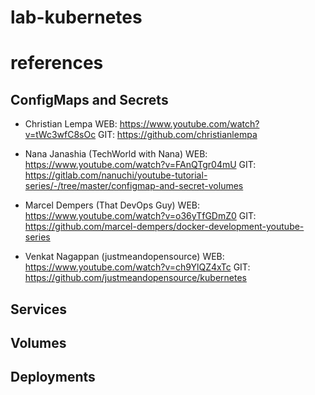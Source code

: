 # lab-kubernetes



# references
## ConfigMaps and Secrets
- Christian Lempa
    WEB: https://www.youtube.com/watch?v=tWc3wfC8sOc
    GIT: https://github.com/christianlempa

- Nana Janashia (TechWorld with Nana)
    WEB: https://www.youtube.com/watch?v=FAnQTgr04mU
    GIT: https://gitlab.com/nanuchi/youtube-tutorial-series/-/tree/master/configmap-and-secret-volumes

- Marcel Dempers (That DevOps Guy)
    WEB: https://www.youtube.com/watch?v=o36yTfGDmZ0
    GIT: https://github.com/marcel-dempers/docker-development-youtube-series

- Venkat Nagappan (justmeandopensource)
    WEB: https://www.youtube.com/watch?v=ch9YlQZ4xTc
    GIT: https://github.com/justmeandopensource/kubernetes

## Services

## Volumes

## Deployments

